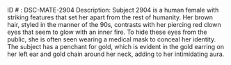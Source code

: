 ID # : DSC-MATE-2904
Description: Subject 2904 is a human female with striking features that set her apart from the rest of humanity. Her brown hair, styled in the manner of the 90s, contrasts with her piercing red clown eyes that seem to glow with an inner fire. To hide these eyes from the public, she is often seen wearing a medical mask to conceal her identity. The subject has a penchant for gold, which is evident in the gold earring on her left ear and gold chain around her neck, adding to her intimidating aura.
